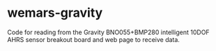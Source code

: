# wemars-gravity
Code for reading from the Gravity BNO055+BMP280 intelligent 10DOF AHRS sensor breakout board and web page to receive data.
